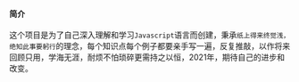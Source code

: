 #### 简介

这个项目是为了自己深入理解和学习`Javascript`语言而创建，秉承`纸上得来终觉浅，绝知此事要躬行`的理念，每个知识点每个例子都要亲手写一遍，反复推敲，以作将来回顾只用，学海无涯，耐烦不怕琐碎更需持之以恒，2021年，期待自己的进步和改变。